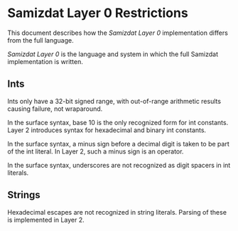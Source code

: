 Samizdat Layer 0 Restrictions
=============================

This document describes how the *Samizdat Layer 0* implementation differs
from the full language.

*Samizdat Layer 0* is the language and system in which the full Samizdat
implementation is written.


Ints
----

Ints only have a 32-bit signed range, with out-of-range arithmetic
results causing failure, not wraparound.

In the surface syntax, base 10 is the only recognized form for int
constants. Layer 2 introduces syntax for hexadecimal and binary int
constants.

In the surface syntax, a minus sign before a decimal digit is taken to
be part of the int literal. In Layer 2, such a minus sign is an operator.

In the surface syntax, underscores are not recognized as digit spacers
in int literals.

Strings
-------

Hexadecimal escapes are not recognized in string literals. Parsing of
these is implemented in Layer 2.

